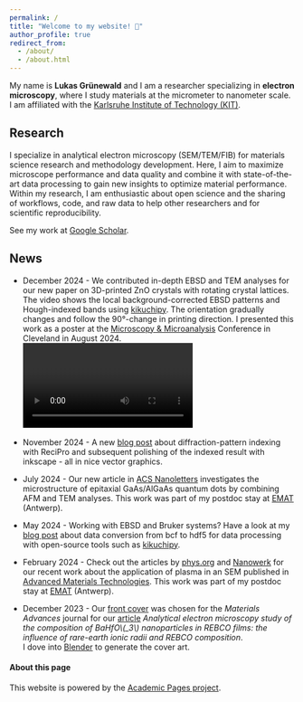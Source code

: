 ```yaml
---
permalink: /
title: "Welcome to my website! 👋"
author_profile: true
redirect_from: 
  - /about/
  - /about.html
---
```


My name is **Lukas Grünewald** and I am a researcher specializing in **electron microscopy**, where I study materials at the micrometer to nanometer scale. I am affiliated with the [Karlsruhe Institute of Technology (KIT)](https://www.kit.edu/english/index.php).

## Research

I specialize in analytical electron microscopy (SEM/TEM/FIB) for materials science research and methodology development. Here, I aim to maximize microscope performance and data quality and combine it with state-of-the-art data processing to gain new insights to optimize material performance.  
Within my research, I am enthusiastic about open science and the sharing of workflows, code, and raw data to help other researchers and for scientific reproducibility. 

See my work at [Google Scholar](https://scholar.google.de/citations?user=MTCt99kAAAAJ).

## News

* December 2024 - We contributed in-depth EBSD and TEM analyses for our new paper on 3D-printed ZnO crystals with rotating crystal lattices. The video shows the local background-corrected EBSD patterns and Hough-indexed bands using [kikuchipy](https://kikuchipy.org/en/stable/). The orientation gradually changes and follow the 90°-change in printing direction.
I presented this work as a poster at the [Microscopy & Microanalysis](https://doi.org/10.1093/mam/ozae044.616) Conference in Cleveland in August 2024.  
<video> width="400" controls loop="" muted="" autoplay=""
<source src="/files/Gruenewald_Laser-Printed-ZnO-KikuchiPatterns.mp4">
</video>

* November 2024 - A new [blog post](https://lukmuk.github.io//posts/2024/11/blog-index-dp-recipro-inkscape/) about diffraction-pattern indexing with ReciPro and subsequent polishing of the indexed result with inkscape - all in nice vector graphics.

* July 2024 - Our new article in [ACS Nanoletters](https://pubs.acs.org/doi/full/10.1021/acs.nanolett.4c02182) investigates the microstructure of epitaxial GaAs/AlGaAs quantum dots by combining AFM and TEM analyses. This work was part of my postdoc stay at [EMAT](https://www.uantwerpen.be/en/research-groups/emat/) (Antwerp).

* May 2024 - Working with EBSD and Bruker systems? Have a look at my [blog post](https://lukmuk.github.io//posts/2024/05/blog-ebsd-bcf/) about data conversion from bcf to hdf5 for data processing with open-source tools such as [kikuchipy](https://kikuchipy.org/en/stable/).

* February 2024 - Check out the articles by [phys.org](https://phys.org/news/2024-02-real-microscopic-imaging-plasma-treatment.html) and [Nanowerk](https://www.nanowerk.com/nanotechnology-news3/newsid=64748.php) for our recent work about the application of plasma in an SEM published in [Advanced Materials Technologies](https://onlinelibrary.wiley.com/doi/10.1002/admt.202301632). This work was part of my postdoc stay at [EMAT](https://www.uantwerpen.be/en/research-groups/emat/) (Antwerp).

* December 2023 - Our [front cover](https://pubs.rsc.org/en/content/articlepdf/2023/ma/d3ma90102e) was chosen for the *Materials Advances* journal for our [article](https://pubs.rsc.org/en/content/articlelanding/2023/ma/d3ma00447c) *Analytical electron microscopy study of the composition of BaHfO\\(_3\\) nanoparticles in REBCO films: the influence of rare-earth ionic radii and REBCO composition*.  
  I dove into [Blender](https://www.blender.org/) to generate the cover art.

#### About this page

This website is powered by the [Academic Pages project](https://github.com/academicpages/academicpages.github.io).
